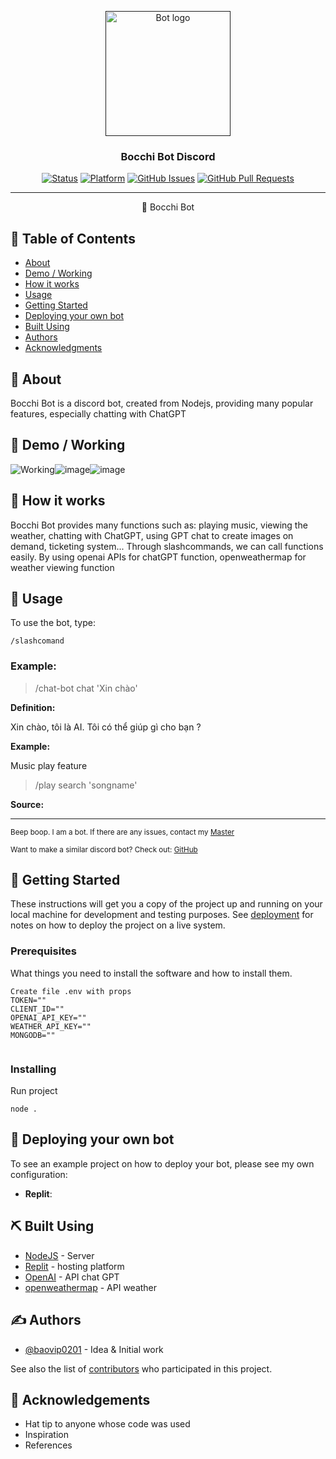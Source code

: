 <p align="center">
  <a href="" rel="noopener">
 <img width=200px height=200px src="https://user-images.githubusercontent.com/66128080/230161231-eb94a156-9bca-4b97-8723-feb060d19fb8.png" alt="Bot logo"></a>
</p>

<h3 align="center">Bocchi Bot Discord</h3>

<div align="center">

[![Status](https://img.shields.io/badge/status-active-success.svg)]()
[![Platform](https://img.shields.io/badge/platform-discord-blueviolet)]()
[![GitHub Issues](https://img.shields.io/badge/issues-0%20open-yellow)](https://github.com/baovip0201/bocchi-bot-discord-v14/issues)
[![GitHub Pull Requests](https://img.shields.io/github/issues-pr/kylelobo/The-Documentation-Compendium.svg)](https://github.com/baovip0201/bocchi-bot-discord-v14/pulls)

</div>

---

<p align="center"> 🤖 Bocchi Bot
    <br> 
</p>

## 📝 Table of Contents

- [About](#about)
- [Demo / Working](#demo)
- [How it works](#working)
- [Usage](#usage)
- [Getting Started](#getting_started)
- [Deploying your own bot](#deployment)
- [Built Using](#built_using)
- [Authors](#authors)
- [Acknowledgments](#acknowledgement)

## 🧐 About <a name = "about"></a>

Bocchi Bot is a discord bot, created from Nodejs, providing many popular features, especially chatting with ChatGPT

## 🎥 Demo / Working <a name = "demo"></a>

![Working](https://user-images.githubusercontent.com/66128080/230162570-476c8889-a0bb-4d13-ba94-258cd973c477.png)![image](https://user-images.githubusercontent.com/66128080/230163207-23d8d9cc-7fc5-4aef-971f-56d2bd366a40.png)![image](https://user-images.githubusercontent.com/66128080/230163437-002a1e30-b94b-42cd-a9fc-518ba4f95e97.png)



## 💭 How it works <a name = "working"></a>

Bocchi Bot provides many functions such as: playing music, viewing the weather, chatting with ChatGPT, using GPT chat to create images on demand, ticketing system... Through slashcommands, we can call functions easily. By using openai APIs for chatGPT function, openweathermap for weather viewing function


## 🎈 Usage <a name = "usage"></a>

To use the bot, type:

```
/slashcomand
```


### Example:

> /chat-bot chat 'Xin chào'

**Definition:**

Xin chào, tôi là AI. Tôi có thể giúp gì cho bạn ?

**Example:**

Music play feature
> /play search 'songname'

**Source:** 

---

<sup>Beep boop. I am a bot. If there are any issues, contact my [Master](https://discord.gg/9asPGWwY)</sup>

<sup>Want to make a similar discord bot? Check out: [GitHub](https://github.com/baovip0201/bocchi-bot-discord-v14)</sup>

## 🏁 Getting Started <a name = "getting_started"></a>

These instructions will get you a copy of the project up and running on your local machine for development and testing purposes. See [deployment](#deployment) for notes on how to deploy the project on a live system.

### Prerequisites

What things you need to install the software and how to install them.

```
Create file .env with props
TOKEN=""
CLIENT_ID=""
OPENAI_API_KEY=""
WEATHER_API_KEY=""
MONGODB=""


```

### Installing
Run project

```
node .
```

## 🚀 Deploying your own bot <a name = "deployment"></a>

To see an example project on how to deploy your bot, please see my own configuration:

- **Replit**: 

## ⛏️ Built Using <a name = "built_using"></a>

- [NodeJS](https://nodejs.org/en/download/) - Server
- [Replit](https://replit.com/) - hosting platform
- [OpenAI](https://platform.openai.com/docs/api-reference/) - API chat GPT
- [openweathermap](https://openweathermap.org/api) - API weather


## ✍️ Authors <a name = "authors"></a>

- [@baovip0201](https://github.com/baovip0201) - Idea & Initial work

See also the list of [contributors]() who participated in this project.

## 🎉 Acknowledgements <a name = "acknowledgement"></a>

- Hat tip to anyone whose code was used
- Inspiration
- References
